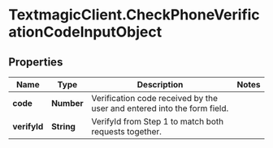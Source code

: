 # TextmagicClient.CheckPhoneVerificationCodeInputObject

## Properties
Name | Type | Description | Notes
------------ | ------------- | ------------- | -------------
**code** | **Number** | Verification code received by the user and entered into the form field. | 
**verifyId** | **String** | VerifyId from Step 1 to match both requests together. | 


